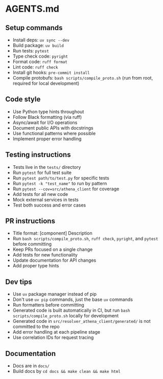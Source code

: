 # AGENTS.md

## Setup commands
- Install deps: `uv sync --dev`
- Build package: `uv build`
- Run tests: `pytest`
- Type check code: `pyright`
- Format code: `ruff format`
- Lint code: `ruff check`
- Install git hooks: `pre-commit install`
- Compile protobufs: `bash scripts/compile_proto.sh` (run from root, required for local development)

## Code style
- Use Python type hints throughout
- Follow Black formatting (via ruff)
- Async/await for I/O operations
- Document public APIs with docstrings
- Use functional patterns where possible
- Implement proper error handling

## Testing instructions
- Tests live in the `tests/` directory
- Run `pytest` for full test suite
- Run `pytest path/to/test.py` for specific tests
- Run `pytest -k "test_name"` to run by pattern
- Run `pytest --cov=src/athena_client` for coverage
- Add tests for all new code
- Mock external services in tests
- Test both success and error cases

## PR instructions
- Title format: [component] Description
- Run `bash scripts/compile_proto.sh`, `ruff check`, `pyright`, and `pytest` before committing
- Keep PRs focused on a single change
- Add tests for new functionality
- Update documentation for API changes
- Add proper type hints

## Dev tips
- Use `uv` package manager instead of pip
- Don't use `uv pip` commands, just the base `uv` commands
- Run formatters before committing
- Generated code is built automatically in CI, but run `bash scripts/compile_proto.sh` locally for development
- Generated code in `src/resolver_athena_client/generated/` is not committed to the repo
- Add error handling at each pipeline stage
- Use correlation IDs for request tracing

## Documentation
- Docs are in `docs/`
- Build docs by `cd docs && make clean && make html`
